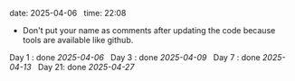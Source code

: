 date: 2025-04-06  
time: 22:08  

- Don't put your name as comments after updating the code because tools are available like github.

Day 1 : done *2025-04-06*  
Day 3 : done *2025-04-09*  
Day 7 : done *2025-04-13*  
Day 21: done *2025-04-27*